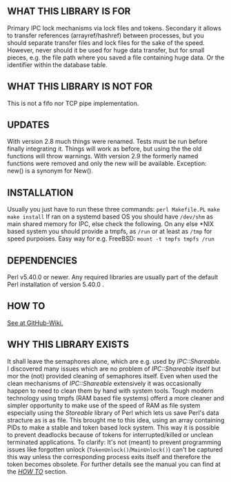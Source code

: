 ## WHAT THIS LIBRARY IS FOR
Primary IPC lock mechanisms via lock files and tokens.
Secondary it allows to transfer references (arrayref/hashref) between processes, but you should separate transfer files and lock files for the sake of the speed. However, never should it be used for huge data transfer, but for small pieces, e.g. the file path where you saved a file containing huge data. Or the identifier within the database table.

## WHAT THIS LIBRARY IS NOT FOR
This is not a fifo nor TCP pipe implementation.

## UPDATES
With version 2.8 much things were renamed. Tests must be run before finally integrating it. Things will work as before, but using the the old functions will throw warnings.
With version 2.9 the formerly named functions were removed and only the new will be available.
Exception: new() is a synonym for New().

## INSTALLATION
Usually you just have to run these three commands:
  `perl Makefile.PL`
  `make`
  `make install`
If ran on a systemd based OS you should have `/dev/shm` as main shared memory for IPC, else check the following.
On any else \*NIX based system you should provide a tmpfs, as `/run` or at least as `/tmp` for speed purpoises.
Easy way for e.g. FreeBSD: `mount -t tmpfs tmpfs /run`

## DEPENDENCIES
Perl v5.40.0 or newer.
Any required libraries are usually part of the default Perl installation of version 5.40.0 .

## HOW TO <a name="howto"></a>
[See at GitHub-Wiki.](https://github.com/DomAsProgrammer/perl-IPC-LockTicket/wiki)

## WHY THIS LIBRARY EXISTS
It shall leave the semaphores alone, which are e.g. used by *IPC::Shareable*. I discovered many issues which are no problem of *IPC::Shareable* itself but mor the (not) provided cleaning of semaphores itself. Even when used the clean mechanisms of *IPC::Shareable* extensively it was occasionally happen to need to clean them by hand with system tools. Tough modern technology using tmpfs (RAM based file systems) offerd a more cleaner and simpler opportunity to make use of the speed of RAM as file system especially using the *Storeable* library of Perl which lets us save Perl's data stracture as is as file. This brought me to this idea, using an array containing PIDs to make a stable and token based lock system. This way it is possible to prevent deadlocks because of tokens for interrupted/killed or unclean terminated applications. To clarify: It's not (meant) to prevent programming issues like forgotten unlock (`TokenUnlock()`/`MainUnlock()`) can't be captured this way unless the corresponding process exits itself and therefore the token becomes obsolete. For further details see the manual you can find at the [*HOW TO*](#howto) section.
